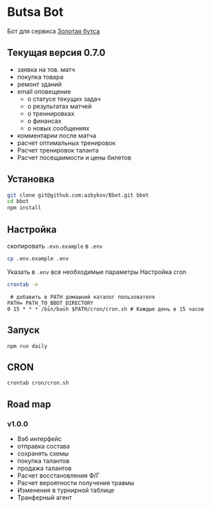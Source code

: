 Butsa Bot
==
Бот для сервиса [Золотая бутса](http://butsa.ru)

## Текущая версия 0.7.0
* заявка на тов. матч
* покупка товара
* ремонт зданий
* email оповещение
  * о статусе текущих задач
  * о результатах матчей
  * о треннировках
  * о финансах
  * о новых сообщениях
* комментарии после матча
* расчет оптимальных тренировок
* Расчет тренировок таланта
* Расчет посещаимости и цены билетов


## Установка
```bash
git clone git@github.com:azbykov/Bbot.git bbot
cd bbot
npm install
```

## Настройка
скопировать `.evn.example` в `.env`
```bash
cp .env.example .env
```
Указать в `.env` все необходимые параметры
Настройка cron

```bash
crontab -e
```

```cron
 # добавить в PATH домашний каталог пользователя
PATH= PATH_TO_BBOT_DIRECTORY
0 15 * * * /bin/bash $PATH/cron/cron.sh # Каждые день в 15 часов

```

## Запуск
``
npm run daily
``

## CRON
``
crontab cron/cron.sh
``

## Road map
### v1.0.0
* Вэб интерфейс
* отправка состава
* сохранять схемы
* покупка талантов
* продажа талантов
* Расчет восстановления Ф/Г
* Расчет вероятности получения травмы
* Изменения в турнирной таблице
* Транферный агент
